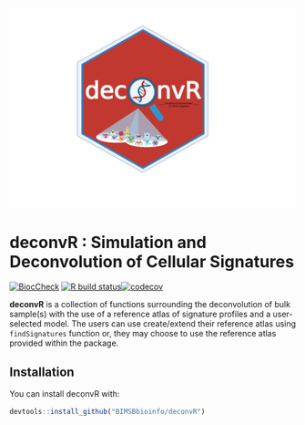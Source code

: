
<!-- README.md is generated from README.Rmd. Please edit that file -->
<a name="deconvR_logo"/>
<div align="center">
<img src="https://github.com/BIMSBbioinfo/deconvR/blob/main/inst/deconvR_logo.png" alt="deconvR_logo" width="800"/ ></img>
</a>
</div>

# deconvR : Simulation and Deconvolution of Cellular Signatures
[![BiocCheck](https://github.com/BIMSBbioinfo/deconvR/workflows/BiocCheck/badge.svg)](https://github.com/BIMSBbioinfo/deconvR/actions) [![R build status](https://github.com/BIMSBbioinfo/deconvR/workflows/R-CMD-check/badge.svg)](https://github.com/BIMSBbioinfo/deconvR/actions)[![codecov](https://codecov.io/gh/BIMSBbioinfo/deconvR/branch/main/graph/badge.svg)](https://github.com/BIMSBbioinfo/deconvR/actions)

<!-- badges: start -->
<!-- badges: end -->

**deconvR** is a collection of functions surrounding the deconvolution of bulk
sample(s) with the use of a reference atlas of signature profiles and a
user-selected model. The users can use create/extend their reference atlas using
`findSignatures` function or, they may choose to use the reference atlas provided within the package.

## Installation

You can install deconvR with:

``` r
devtools::install_github("BIMSBbioinfo/deconvR")
```
